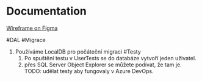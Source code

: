 # Documentation
[Wireframe on Figma](https://www.figma.com/file/Qz5WsGPIsTrbT9KmVWHumM/Trackerino?node-id=42%3A440&t=Wj4498UCIiKvloKl-1)

#DAL
#Migrace
1. Používáme LocalDB pro počáteční migraci
#Testy
    1. Po spuštění testu v UserTests se do databáze vytvoří jeden uživatel.
    2. přes SQL Server Object Explorer se můžete podívat, že tam je.
TODO: udělat testy aby fungovaly v Azure DevOps.